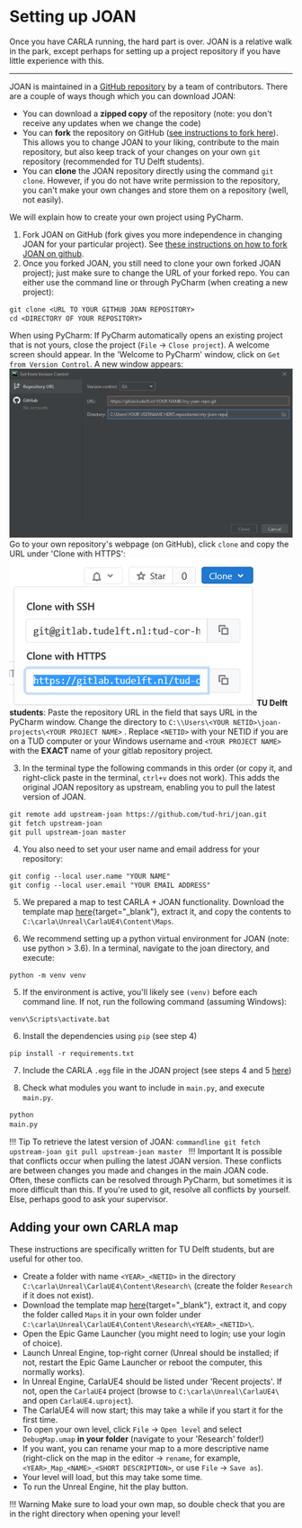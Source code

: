 # Setting up JOAN

Once you have CARLA running, the hard part is over. JOAN is a relative walk in the park, except perhaps for setting up a project repository if you have little experience with this.

---

JOAN is maintained in a [GitHub repository](https://github.com/tud-hri/joan) by a team of contributors. There are a couple of ways though which you can download JOAN:

- You can download a __zipped copy__ of the repository (note: you don't receive any updates when we change the code)
- You can __fork__ the repository on GitHub ([see instructions to fork here](https://docs.github.com/en/get-started/quickstart/fork-a-repo)). This allows you to change JOAN to your
  liking, contribute to the main repository, but also keep track of your changes on your own `git` repository (recommended for TU Delft students).
- You can __clone__ the JOAN repository directly using the command `git clone`. However, if you do not have write permission to the repository, you can't make your own changes and
  store them on a repository (well, not easily).

We will explain how to create your own project using PyCharm.

1. Fork JOAN on GitHub (fork gives you more independence in changing JOAN for your particular project).
   See [these instructions on how to fork JOAN on github](https://docs.github.com/en/get-started/quickstart/fork-a-repo).
2. Once you forked JOAN, you still need to clone your own forked JOAN project); just make sure to change the URL of your forked repo. You can either use the command line or through
   PyCharm (when creating a new project):

```commandline
git clone <URL TO YOUR GITHUB JOAN REPOSITORY>
cd <DIRECTORY OF YOUR REPOSITORY>
```

When using PyCharm: If PyCharm automatically opens an existing project that is not yours, close the project (`File` &rarr; `Close project`). A welcome screen should appear. In
the 'Welcome to PyCharm' window, click on `Get from Version Control`. A new window appears:
![new repo pycharm](imgs/setup-joan-pycharm-repo-directory.png) Go to your own repository's webpage (on GitHub), click `clone` and copy the URL under 'Clone with HTTPS':
![clone-https](imgs/setup-joan-pycharm-repo-clone-button.png)
**TU Delft students**: Paste the repository URL in the field that says URL in the PyCharm window. Change the directory to `C:\\Users\<YOUR NETID>\joan-projects\<YOUR PROJECT NAME>`
. Replace `<NETID>` with your NETID if you are on a TUD computer or your Windows username and `<YOUR PROJECT NAME>` with the __EXACT__ name of your gitlab repository project.

3. In the terminal type the following commands in this order (or copy it, and right-click paste in the terminal, `ctrl+v` does not work). This adds the original JOAN repository as
   upstream, enabling you to pull the latest version of JOAN.

```commandline
git remote add upstream-joan https://github.com/tud-hri/joan.git
git fetch upstream-joan
git pull upstream-joan master
```

4. You also need to set your user name and email address for your repository:

```commandline
git config --local user.name "YOUR NAME"
git config --local user.email "YOUR EMAIL ADDRESS"  
```

5. We prepared a map to test CARLA + JOAN functionality. Download the template map [here](https://www.dropbox.com/s/34g6ln1up7azssp/120222_DebugMap.zip?dl=0){target="_blank"},
   extract it, and copy the contents to `C:\carla\Unreal\CarlaUE4\Content\Maps`.

6. We recommend setting up a python virtual environment for JOAN (note: use python > 3.6). In a terminal, navigate to the joan directory, and execute:

```commandline
python -m venv venv
```

5. If the environment is active, you'll likely see `(venv)` before each command line. If not, run the following command (assuming Windows):

```commandline
venv\Scripts\activate.bat
```

6. Install the dependencies using `pip` (see step 4)

```commandline
pip install -r requirements.txt
```

7. Include the CARLA `.egg` file in the JOAN project (see steps 4 and 5 [here](setup-carla-windows.md))

8. Check what modules you want to include in `main.py`, and execute `main.py`.

```python
python
main.py
```

!!! Tip 
    To retrieve the latest version of JOAN:
    ```commandline git fetch upstream-joan git pull upstream-joan master
    ```
!!! Important 
    It is possible that conflicts occur when pulling the latest JOAN version. These conflicts are between changes you made and changes in the main JOAN code. Often, these conflicts can be resolved through PyCharm, but sometimes it is more difficult than this. If you're used to git, resolve all conflicts by yourself. Else, perhaps good to ask your supervisor.

## Adding your own CARLA map

These instructions are specifically written for TU Delft students, but are useful for other too.

- Create a folder with name `<YEAR>_<NETID>` in the directory `C:\carla\Unreal\CarlaUE4\Content\Research\` (create the folder `Research` if it does not exist).
- Download the template map [here](https://www.dropbox.com/s/34g6ln1up7azssp/120222_DebugMap.zip?dl=0){target="_blank"}, extract it, and copy the folder called `Maps` it in your
  own folder under `C:\carla\Unreal\CarlaUE4\Content\Research\<YEAR>_<NETID>\`.
- Open the Epic Game Launcher (you might need to login; use your login of choice).
- Launch Unreal Engine, top-right corner (Unreal should be installed; if not, restart the Epic Game Launcher or reboot the computer, this normally works).
- In Unreal Engine, CarlaUE4 should be listed under 'Recent projects'. If not, open the `CarlaUE4` project (browse to `C:\carla\Unreal\CarlaUE4\` and open `CarlaUE4.uproject`).
- The CarlaUE4 will now start; this may take a while if you start it for the first time.
- To open your own level, click `File` &rarr; `Open level` and select `DebugMap.umap` __in your folder__ (navigate to your 'Research' folder!)
- If you want, you can rename your map to a more descriptive name (right-click on the map in the editor &rarr; `rename`, for example, `<YEAR>_Map_<NAME>_<SHORT DESCRIPTION>`, or
  use `File` &rarr; `Save as`).
- Your level will load, but this may take some time.
- To run the Unreal Engine, hit the play button.

!!! Warning 
    Make sure to load your own map, so double check that you are in the right directory when opening your level!